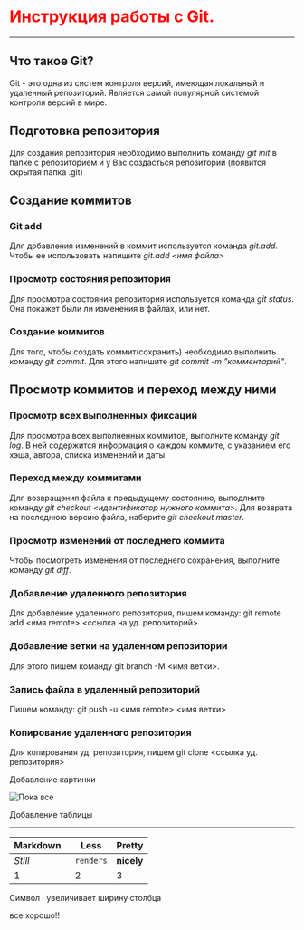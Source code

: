 # <span style="color:red">Инструкция работы с Git.</span> 

---
## Что такое Git?


Git - это одна из систем контроля версий,
имеющая локальный и удаленный репозиторий.
Является самой популярной системой контроля
версий в мире.

## Подготовка репозитория


Для создания репозитория необходимо
выполнить команду *git init* в папке с 
репозиторием и у Вас создасться репозиторий 
(появится скрытая папка .git)

## Создание коммитов


### Git add
Для добавления изменений в коммит
используется команда *git.add*. Чтобы ее 
использовать напишите *git.add <имя файла>*

### Просмотр состояния репозитория
Для просмотра состояния репозитория
используется команда *git status*. Она 
покажет были ли изменения в файлах, или нет.

### Создание коммитов
Для того, чтобы создать коммит(сохранить)
необходимо выполнить команду *git commit*.
Для этого напишите *git commit -m 
"комментарий"*.

## Просмотр коммитов и переход между ними
### Просмотр всех выполненных фиксаций
Для просмотра всех выполненных коммитов, 
выполните команду *git log*. В ней содержится 
информация о каждом коммите, с указанием его
хэша, автора, списка изменений и даты.
### Переход между коммитами
Для возвращения файла к предыдущему состоянию,
выподлните команду *git checkout 
<идентификатор нужного коммита>*. Для 
возврата на последнюю версию файла, наберите
*git checkout master*.
### Просмотр изменений от последнего коммита
Чтобы посмотреть изменения от последнего 
сохранения, выполните команду *git diff*.
### Добавление удаленного репозитория
Для добавление удаленного репозитория, пишем команду:
git remote add <имя remote> <ссылка на уд. репозиторий>
### Добавление ветки на удаленном репозитории
Для этого пишем команду git branch -M <имя ветки>.
### Запись файла в удаленный репозиторий
Пишем команду: git push -u <имя remote> <имя ветки>
### Копирование удаленного репозитория 
Для копирования уд. репозитория, пишем git clone <ссылка уд. репозитория>

Добавление картинки

![Пока все](https://kartinkof.club/uploads/posts/2022-04/1649980813_3-kartinkof-club-p-kartinki-ustalost-prikolnie-4.jpg 
"Устал")


Добавление таблицы

---

Markdown&nbsp;&nbsp; | Less | Pretty
--- | --- | ---
*Still* | `renders` | **nicely**
1 | 2 | 3


Символ &nbsp; увеличивает ширину столбца


все хорошо!!